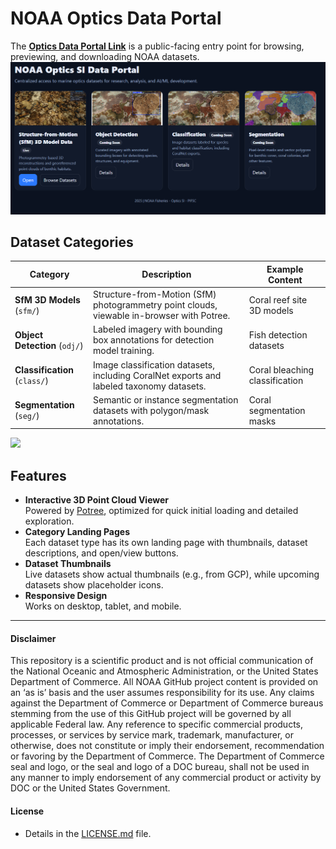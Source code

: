 # NOAA Optics Data Portal

The **[Optics Data Portal Link](https://michaelakridge-noaa.github.io/optics-data-portal/)** is a public-facing entry point for browsing, previewing, and downloading NOAA datasets.  
<a href="https://michaelakridge-noaa.github.io/optics-data-portal" target="_blank"><img src="./docs/img/portal.png"/></a>

## Dataset Categories
| Category | Description | Example Content |
|----------|-------------|-----------------|
| **SfM 3D Models** (`sfm/`) | Structure-from-Motion (SfM) photogrammetry point clouds, viewable in-browser with Potree. | Coral reef site 3D models |
| **Object Detection** (`odj/`) | Labeled imagery with bounding box annotations for detection model training. | Fish detection datasets |
| **Classification** (`class/`) | Image classification datasets, including CoralNet exports and labeled taxonomy datasets. | Coral bleaching classification |
| **Segmentation** (`seg/`) | Semantic or instance segmentation datasets with polygon/mask annotations. | Coral segmentation masks |

<a href="https://michaelakridge-noaa.github.io/optics-data-portal" target="_blank"><img src="./docs/img/sfm_example.gif"/></a>

## Features
- **Interactive 3D Point Cloud Viewer**  
  Powered by [Potree](https://github.com/potree/potree), optimized for quick initial loading and detailed exploration.
- **Category Landing Pages**  
  Each dataset type has its own landing page with thumbnails, dataset descriptions, and open/view buttons.
- **Dataset Thumbnails**  
  Live datasets show actual thumbnails (e.g., from GCP), while upcoming datasets show placeholder icons.
- **Responsive Design**  
  Works on desktop, tablet, and mobile.

----------
#### Disclaimer
This repository is a scientific product and is not official communication of the National Oceanic and Atmospheric Administration, or the United States Department of Commerce. All NOAA GitHub project content is provided on an ‘as is’ basis and the user assumes responsibility for its use. Any claims against the Department of Commerce or Department of Commerce bureaus stemming from the use of this GitHub project will be governed by all applicable Federal law. Any reference to specific commercial products, processes, or services by service mark, trademark, manufacturer, or otherwise, does not constitute or imply their endorsement, recommendation or favoring by the Department of Commerce. The Department of Commerce seal and logo, or the seal and logo of a DOC bureau, shall not be used in any manner to imply endorsement of any commercial product or activity by DOC or the United States Government.

#### License
- Details in the [LICENSE.md](./LICENSE.md) file.
